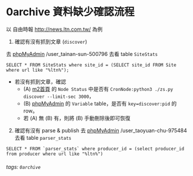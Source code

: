 # 0archive 資料缺少確認流程

以 自由時報 http://news.ltn.com.tw/ 為例

1. 確認有沒有抓到文章 (`discover`)

去 [phpMyAdmin](https://middle2.com/phpMyAdmin/db_structure.php?server=1&db=user_tainan-sun-500796) /user_tainan-sun-500796 去看 table `SiteStats` 
```sql=
SELECT * FROM SiteStats where site_id = (SELECT site_id FROM Site where url like "%ltn%");
```

- 若沒有抓到文章，確認
    - (A) [m2首頁](https://middle2.com/project/detail/tainan-sun-500796)  的 `Node Status` 中是否有 `CronNode:python3 ./zs.py discover --limit-sec 3000`，
    - (B) [phpMyAdmin](https://middle2.com/phpMyAdmin/db_structure.php?server=1&db=user_tainan-sun-500796) 的 `Variable` table，是否有 `key=discover:pid` 的 row。
    - 若 (A) 無 (B) 有，則將 (B) 手動刪除後即可恢復

2. 確認有沒有 parse & publish
去 [phpMyAdmin](https://middle2.com/phpMyAdmin/db_structure.php?server=2&db=user_taoyuan-chu-975484) /user_taoyuan-chu-975484 去看 table `parser_stats` 

```sql=
SELECT * FROM `parser_stats` where producer_id = (select producer_id from producer where url like "%ltn%")
```


###### tags: `0archive`